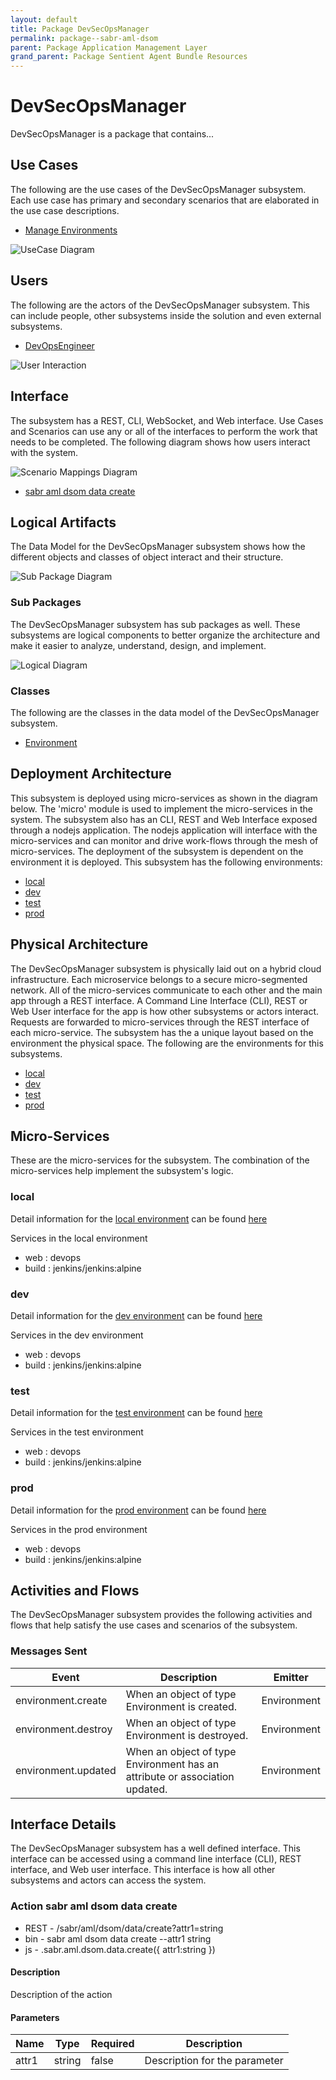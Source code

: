 ```yaml
---
layout: default
title: Package DevSecOpsManager
permalink: package--sabr-aml-dsom
parent: Package Application Management Layer
grand_parent: Package Sentient Agent Bundle Resources
---
```


# DevSecOpsManager

DevSecOpsManager is a package that contains...



## Use Cases

The following are the use cases of the DevSecOpsManager subsystem. Each use case has primary and secondary scenarios
that are elaborated in the use case descriptions.

* [Manage Environments](usecase-ManageEnvironments)


![UseCase Diagram](./usecases.png)

## Users

The following are the actors of the DevSecOpsManager subsystem. This can include people, other subsystems
inside the solution and even external subsystems.

* [DevOpsEngineer](actor-devops)


![User Interaction](./userinteraction.png)

## Interface

The subsystem has a REST, CLI, WebSocket, and Web interface. Use Cases and Scenarios can use any or all
of the interfaces to perform the work that needs to be completed. The following  diagram shows how
users interact with the system.

![Scenario Mappings Diagram](./scenariomapping.png)

* [ sabr aml dsom data create](#action--sabr-aml-dsom-data-create)


## Logical Artifacts

The Data Model for the  DevSecOpsManager subsystem shows how the different objects and classes of object interact
and their structure.

![Sub Package Diagram](./subpackage.png)

### Sub Packages

The DevSecOpsManager subsystem has sub packages as well. These subsystems are logical components to better
organize the architecture and make it easier to analyze, understand, design, and implement.



![Logical Diagram](./logical.png)

### Classes

The following are the classes in the data model of the DevSecOpsManager subsystem.

* [Environment](class-Environment)



## Deployment Architecture

This subsystem is deployed using micro-services as shown in the diagram below. The 'micro' module is
used to implement the micro-services in the system. The subsystem also has an CLI, REST and Web Interface
exposed through a nodejs application. The nodejs application will interface with the micro-services and
can monitor and drive work-flows through the mesh of micro-services. The deployment of the subsystem is
dependent on the environment it is deployed. This subsystem has the following environments:
* [local](environment--sabr-aml-dsom-local)
* [dev](environment--sabr-aml-dsom-dev)
* [test](environment--sabr-aml-dsom-test)
* [prod](environment--sabr-aml-dsom-prod)



## Physical Architecture

The DevSecOpsManager subsystem is physically laid out on a hybrid cloud infrastructure. Each microservice belongs
to a secure micro-segmented network. All of the micro-services communicate to each other and the main app through a
REST interface. A Command Line Interface (CLI), REST or Web User interface for the app is how other subsystems or actors
interact. Requests are forwarded to micro-services through the REST interface of each micro-service. The subsystem has
the a unique layout based on the environment the physical space. The following are the environments for this
subsystems.
* [local](environment--sabr-aml-dsom-local)
* [dev](environment--sabr-aml-dsom-dev)
* [test](environment--sabr-aml-dsom-test)
* [prod](environment--sabr-aml-dsom-prod)


## Micro-Services

These are the micro-services for the subsystem. The combination of the micro-services help implement
the subsystem's logic.


### local

Detail information for the [local environment](environment--sabr-aml-dsom-local)
can be found [here](environment--sabr-aml-dsom-local)

Services in the local environment

* web : devops
* build : jenkins/jenkins:alpine


### dev

Detail information for the [dev environment](environment--sabr-aml-dsom-dev)
can be found [here](environment--sabr-aml-dsom-dev)

Services in the dev environment

* web : devops
* build : jenkins/jenkins:alpine


### test

Detail information for the [test environment](environment--sabr-aml-dsom-test)
can be found [here](environment--sabr-aml-dsom-test)

Services in the test environment

* web : devops
* build : jenkins/jenkins:alpine


### prod

Detail information for the [prod environment](environment--sabr-aml-dsom-prod)
can be found [here](environment--sabr-aml-dsom-prod)

Services in the prod environment

* web : devops
* build : jenkins/jenkins:alpine


## Activities and Flows
The DevSecOpsManager subsystem provides the following activities and flows that help satisfy the use
cases and scenarios of the subsystem.




### Messages Sent

| Event | Description | Emitter |
|-------|-------------|---------|
| environment.create |  When an object of type Environment is created. | Environment
| environment.destroy |  When an object of type Environment is destroyed. | Environment
| environment.updated |  When an object of type Environment has an attribute or association updated. | Environment



## Interface Details
The DevSecOpsManager subsystem has a well defined interface. This interface can be accessed using a
command line interface (CLI), REST interface, and Web user interface. This interface is how all other
subsystems and actors can access the system.

### Action  sabr aml dsom data create



* REST - /sabr/aml/dsom/data/create?attr1=string
* bin -  sabr aml dsom data create --attr1 string
* js - .sabr.aml.dsom.data.create({ attr1:string })

#### Description
Description of the action

#### Parameters

| Name | Type | Required | Description |
|---|---|---|---|
| attr1 | string |false | Description for the parameter |




